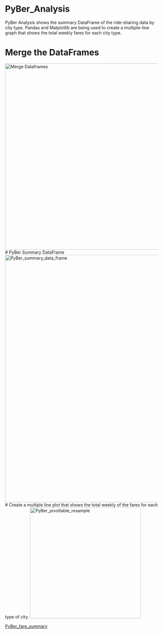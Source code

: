 # PyBer_Analysis
PyBer Analysis shows the summary DataFrame of the ride-sharing data by city type. Pandas and Matplotlib are being used to create a multiple-line graph that shows the total weekly fares for each city type. 
# Merge the DataFrames
<img width="612" alt="Merge Dataframes" src="https://user-images.githubusercontent.com/89113627/135736204-ebe228f5-6687-4861-9cc7-2bc5a3e030dd.png">
# PyBer Summary DataFrame
<img width="813" alt="PyBer_summary_data_frame" src="https://user-images.githubusercontent.com/89113627/135736240-31170a96-304c-4cd2-abb7-0146697a896f.png">
# Create a multiple line plot that shows the total weekly of the fares for each type of city.
<img width="365" alt="PyBer_pivottable_resample" src="https://user-images.githubusercontent.com/89113627/135736303-2b89bd58-8e3c-4196-93f4-c49e4fdffa66.png">

[PyBer_fare_summary](https://user-images.githubusercontent.com/89113627/135736353-53051f43-6505-4a85-9dd1-dc2334f25cd5.png)
